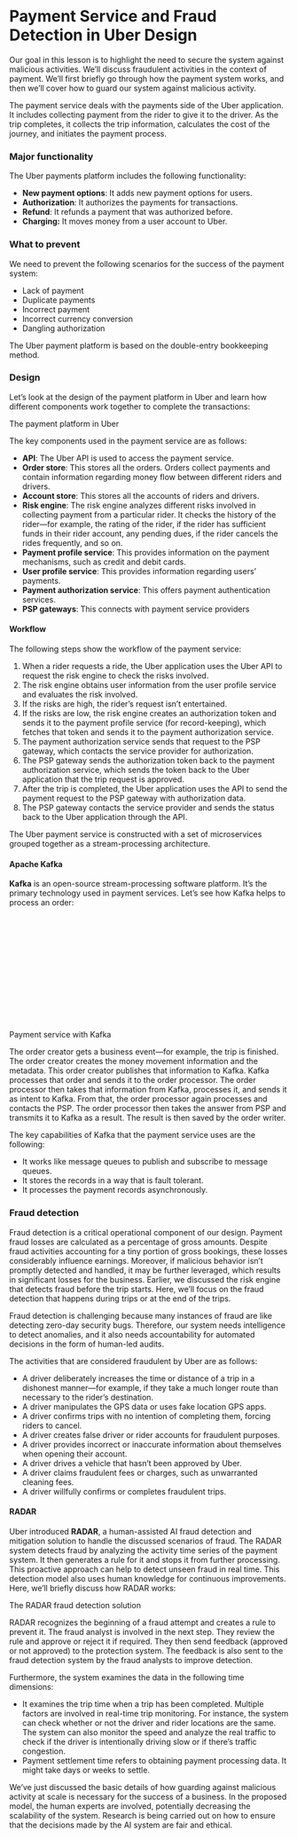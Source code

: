 # Payment Service and Fraud Detection in Uber Design

Our goal in this lesson is to highlight the need to secure the system against malicious activities. We’ll discuss fraudulent activities in the context of payment. We’ll first briefly go through how the payment system works, and then we’ll cover how to guard our system against malicious activity.

The payment service deals with the payments side of the Uber application. It includes collecting payment from the rider to give it to the driver. As the trip completes, it collects the trip information, calculates the cost of the journey, and initiates the payment process.

### Major functionality <a href="#major-functionality-0" id="major-functionality-0"></a>

The Uber payments platform includes the following functionality:

* **New payment options**: It adds new payment options for users.
* **Authorization**: It authorizes the payments for transactions.
* **Refund**: It refunds a payment that was authorized before.
* **Charging:** It moves money from a user account to Uber.

### What to prevent <a href="#what-to-prevent-1" id="what-to-prevent-1"></a>

We need to prevent the following scenarios for the success of the payment system:

* Lack of payment
* Duplicate payments
* Incorrect payment
* Incorrect currency conversion
* Dangling authorization

The Uber payment platform is based on the double-entry bookkeeping method.

### Design <a href="#design-2" id="design-2"></a>

Let’s look at the design of the payment platform in Uber and learn how different components work together to complete the transactions:

The payment platform in Uber

The key components used in the payment service are as follows:

* **API**: The Uber API is used to access the payment service.
* **Order store**: This stores all the orders. Orders collect payments and contain information regarding money flow between different riders and drivers.
* **Account store**: This stores all the accounts of riders and drivers.
* **Risk engine**: The risk engine analyzes different risks involved in collecting payment from a particular rider. It checks the history of the rider—for example, the rating of the rider, if the rider has sufficient funds in their rider account, any pending dues, if the rider cancels the rides frequently, and so on.
* **Payment profile service**: This provides information on the payment mechanisms, such as credit and debit cards.
* **User profile service**: This provides information regarding users’ payments.
* **Payment authorization service**: This offers payment authentication services.
* **PSP gateways**: This connects with payment service providers

#### Workflow <a href="#workflow-0" id="workflow-0"></a>

The following steps show the workflow of the payment service:

1. When a rider requests a ride, the Uber application uses the Uber API to request the risk engine to check the risks involved.
2. The risk engine obtains user information from the user profile service and evaluates the risk involved.
3. If the risks are high, the rider’s request isn’t entertained.
4. If the risks are low, the risk engine creates an authorization token and sends it to the payment profile service (for record-keeping), which fetches that token and sends it to the payment authorization service.
5. The payment authorization service sends that request to the PSP gateway, which contacts the service provider for authorization.
6. The PSP gateway sends the authorization token back to the payment authorization service, which sends the token back to the Uber application that the trip request is approved.
7. After the trip is completed, the Uber application uses the API to send the payment request to the PSP gateway with authorization data.
8. The PSP gateway contacts the service provider and sends the status back to the Uber application through the API.

The Uber payment service is constructed with a set of microservices grouped together as a stream-processing architecture.

#### Apache Kafka <a href="#apache-kafka-0" id="apache-kafka-0"></a>

**Kafka** is an open-source stream-processing software platform. It’s the primary technology used in payment services. Let’s see how Kafka helps to process an order:

![](data:image/svg+xml;base64,PHN2ZyB3aWR0aD0iNjExIiBoZWlnaHQ9IjI1MSIgeG1sbnM9Imh0dHA6Ly93d3cudzMub3JnLzIwMDAvc3ZnIiB2ZXJzaW9uPSIxLjEiLz4=)Payment service with Kafka

The order creator gets a business event—for example, the trip is finished. The order creator creates the money movement information and the metadata. This order creator publishes that information to Kafka. Kafka processes that order and sends it to the order processor. The order processor then takes that information from Kafka, processes it, and sends it as intent to Kafka. From that, the order processor again processes and contacts the PSP. The order processor then takes the answer from PSP and transmits it to Kafka as a result. The result is then saved by the order writer.

The key capabilities of Kafka that the payment service uses are the following:

* It works like message queues to publish and subscribe to message queues.
* It stores the records in a way that is fault tolerant.
* It processes the payment records asynchronously.

### Fraud detection <a href="#fraud-detection-0" id="fraud-detection-0"></a>

Fraud detection is a critical operational component of our design. Payment fraud losses are calculated as a percentage of gross amounts. Despite fraud activities accounting for a tiny portion of gross bookings, these losses considerably influence earnings. Moreover, if malicious behavior isn’t promptly detected and handled, it may be further leveraged, which results in significant losses for the business. Earlier, we discussed the risk engine that detects fraud before the trip starts. Here, we’ll focus on the fraud detection that happens during trips or at the end of the trips.

Fraud detection is challenging because many instances of fraud are like detecting zero-day security bugs. Therefore, our system needs intelligence to detect anomalies, and it also needs accountability for automated decisions in the form of human-led audits.

The activities that are considered fraudulent by Uber are as follows:

* A driver deliberately increases the time or distance of a trip in a dishonest manner—for example, if they take a much longer route than necessary to the rider’s destination.
* A driver manipulates the GPS data or uses fake location GPS apps.
* A driver confirms trips with no intention of completing them, forcing riders to cancel.
* A driver creates false driver or rider accounts for fraudulent purposes.
* A driver provides incorrect or inaccurate information about themselves when opening their account.
* A driver drives a vehicle that hasn’t been approved by Uber.
* A driver claims fraudulent fees or charges, such as unwarranted cleaning fees.
* A driver willfully confirms or completes fraudulent trips.

#### RADAR <a href="#radar-1" id="radar-1"></a>

Uber introduced **RADAR**, a human-assisted AI fraud detection and mitigation solution to handle the discussed scenarios of fraud. The RADAR system detects fraud by analyzing the activity time series of the payment system. It then generates a rule for it and stops it from further processing. This proactive approach can help to detect unseen fraud in real time. This detection model also uses human knowledge for continuous improvements. Here, we’ll briefly discuss how RADAR works:

The RADAR fraud detection solution

RADAR recognizes the beginning of a fraud attempt and creates a rule to prevent it. The fraud analyst is involved in the next step. They review the rule and approve or reject it if required. They then send feedback (approved or not approved) to the protection system. The feedback is also sent to the fraud detection system by the fraud analysts to improve detection.

Furthermore, the system examines the data in the following time dimensions:

* It examines the trip time when a trip has been completed. Multiple factors are involved in real-time trip monitoring. For instance, the system can check whether or not the driver and rider locations are the same. The system can also monitor the speed and analyze the real traffic to check if the driver is intentionally driving slow or if there’s traffic congestion.
* Payment settlement time refers to obtaining payment processing data. It might take days or weeks to settle.

We’ve just discussed the basic details of how guarding against malicious activity at scale is necessary for the success of a business. In the proposed model, the human experts are involved, potentially decreasing the scalability of the system. Research is being carried out on how to ensure that the decisions made by the AI system are fair and ethical.
